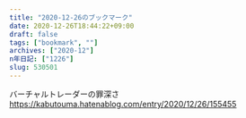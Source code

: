 ```yaml
---
title: "2020-12-26のブックマーク"
date: 2020-12-26T18:44:22+09:00
draft: false
tags: ["bookmark", ""]
archives: ["2020-12"]
n年日記: ["1226"]
slug: 530501
---
```


バーチャルトレーダーの罪深さ  
https://kabutouma.hatenablog.com/entry/2020/12/26/155455  

